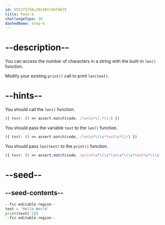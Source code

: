 ```yaml
---
id: 6551f5756c20146fc94f8675
title: Paso 6
challengeType: 20
dashedName: step-6
---
```


# --description--

You can access the number of characters in a string with the built-in `len()` function.

Modify your existing `print()` call to print `len(text)`.

# --hints--


You should call the `len()` function.

```js
({ test: () => assert.match(code, /len\s*\(.*\)/) })

```

You should pass the variable `text` to the `len()` function.

```js
({ test: () => assert.match(code, /len\s*\(\s*text\s*\)/) })

```

You should pass `len(text)` to the `print()` function.

```js
({ test: () => assert.match(code, /print\s*\(\s*len\s*\(\s*text\s*\)\s*\)/) })

```

# --seed--

## --seed-contents--

```py
--fcc-editable-region--
text = 'Hello World'
print(text[-1])
--fcc-editable-region--
```
